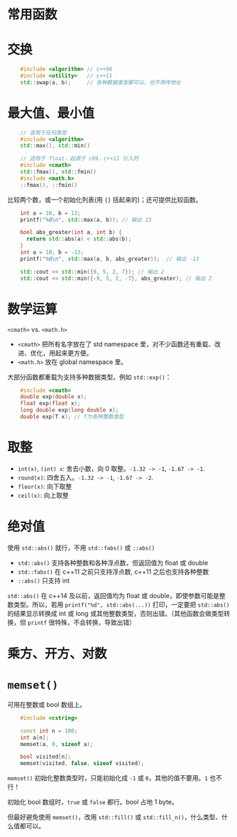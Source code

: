 # 常用函数

# 交换

```cpp
    #include <algorithm> // c++98
    #include <utility>   // c++11
    std::swap(a, b);     // 各种数据类型都可以，也不用传地址
```

# 最大值、最小值

```cpp
    // 适用于任何类型
    #include <algorithm>
    std::max(), std::min()

    // 适用于 float，起源于 c99，c++11 引入的
    #include <cmath>
    std::fmax(), std::fmin()
    #include <math.h>
    ::fmax(), ::fmin()
```

比较两个数，或一个初始化列表(用 `{}` 括起来的)；还可提供比较函数。

```cpp
    int a = 10, b = 13;
    printf("%d\n", std::max(a, b));	// 输出 13

    bool abs_greater(int a, int b) {
      return std::abs(a) < std::abs(b);
    }
    int a = 10, b = -13;
    printf("%d\n", std::max(a, b, abs_greater));  // 输出 -13

    std::cout << std::min({9, 5, 2, 7}); // 输出 2
    std::cout << std::min({-9, 5, 2, -7}, abs_greater); // 输出 2
```

# 数学运算

`<cmath>` vs. `<math.h>`
- `<cmath>` 把所有名字放在了 std namespace 里，对不少函数还有重载、改进、优化，用起来更方便。
- `<math.h>` 放在 global namespace 里。

大部分函数都重载为支持多种数据类型。例如 `std::exp()`：
```cpp
    #include <cmath>
    double exp(double x);
    float exp(float x);
    long double exp(long double x);
    double exp(T x); // T为各种整数类型
```

# 取整

- `int(x)`, `(int) x`: 舍去小数，向 0 取整。`-1.32 -> -1`, `-1.67 -> -1`.
- `round(x)`: 四舍五入。`-1.32 -> -1`, `-1.67 -> -2`.
- `floor(x)`: 向下取整
- `ceil(x)`: 向上取整

# 绝对值

使用 `std::abs()` 就行，不用 `std::fabs()` 或 `::abs()`
- `std::abs()` 支持各种整数和各种浮点数，但返回值为 float 或 double
- `std::fabs()` 在 c++11 之前只支持浮点数, c++11 之后也支持各种整数
- `::abs()` 只支持 int

`std::abs()` 在 c++14 及以前，返回值均为 float 或 double，即使参数可能是整数类型。所以，若用 `printf("%d", std::abs(...))` 打印，一定要把 `std::abs()` 的结果显示转换成 int 或 long 或其他整数类型，否则出错。（其他函数会做类型转换，但 `printf` 很特殊，不会转换，导致出错）

# 乘方、开方、对数

# `memset()`

可用在整数或 bool 数组上。

```cpp
    #include <cstring>

    const int n = 100;
    int a[n];
    memset(a, 0, sizeof a);

    bool visited[n];
    memset(visited, false, sizeof visited);
```

`memset()` 初始化整数类型时，只能初始化成 `-1` 或 `0`，其他的值不要用。`1` 也不行！

初始化 bool 数组时，`true` 或 `false` 都行。bool 占地 1 byte。

但最好避免使用 `memset()`，改用 `std::fill()` 或 `std::fill_n()`，什么类型、什么值都可以。
